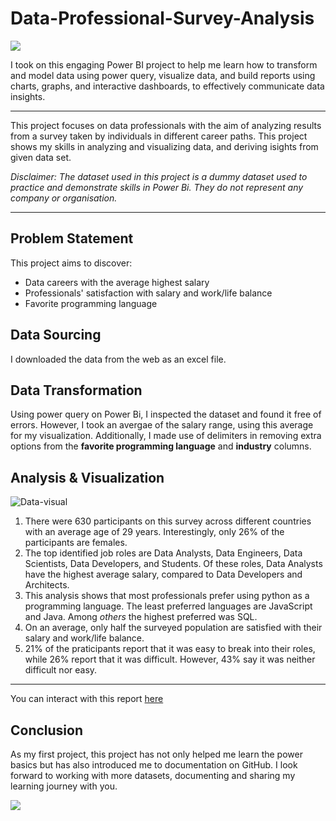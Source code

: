 # Data-Professional-Survey-Analysis
![](https://images.unsplash.com/photo-1640158615573-cd28feb1bf4e?ixlib=rb-4.0.3&ixid=M3wxMjA3fDB8MHxwaG90by1wYWdlfHx8fGVufDB8fHx8fA%3D%3D&auto=format&fit=crop&w=870&q=80)

I took on this engaging Power BI project to help me learn how to transform and model data using power query, visualize data, and build reports using charts, graphs, and interactive dashboards, to effectively communicate data insights. 

------

This project focuses on data professionals with the aim of analyzing results from a survey taken by individuals in different career paths. This project shows my skills in analyzing and visualizing data, and deriving isights from given data set.

_Disclaimer: The dataset used in this project is a dummy dataset used to practice and demonstrate skills in Power Bi. They do not represent any company or organisation._

-----

## Problem Statement

This project aims to discover:
* Data careers with the average highest salary
* Professionals' satisfaction with salary and work/life balance
* Favorite programming language

## Data Sourcing

I downloaded the data from the web as an excel file.

## Data Transformation

Using power query on Power Bi, I inspected the dataset and found it free of errors. However, I took an avergae of the salary range, using this average for my visualization. Additionally, I made use of delimiters in removing extra options from the **favorite programming language** and **industry** columns.

## Analysis & Visualization

![Data-visual](https://github.com/OseAndrea/Data-Professional-Survey-Analysis/assets/130297747/af499e59-88c7-4add-a2aa-ceb7f421e921)

1. There were 630 participants on this survey across different countries with an average age of 29 years. Interestingly, only 26% of the participants are females.
2. The top identified job roles are Data Analysts, Data Engineers, Data Scientists, Data Developers, and Students. Of these roles, Data Analysts have the highest average salary, compared to Data Developers and Architects.
3. This analysis shows that most professionals prefer using python as a programming language. The least preferred languages are JavaScript and Java. Among _others_ the highest preferred was SQL.
4. On an average, only half the surveyed population are satisfied with their salary and work/life balance.
5. 21% of the praticipants report that it was easy to break into their roles, while 26% report that it was difficult. However, 43% say it was neither difficult nor easy.

-----------

You can interact with this report [here](https://app.powerbi.com/groups/me/reports/b25df59b-3127-41dc-88c6-a51e4e83d9e8?ctid=b5a294b7-8629-43bb-8bb1-e56868124d9c&pbi_source=linkShare)

## Conclusion
As my first project, this project has not only helped me learn the power basics but has also introduced me to documentation on GitHub. I look forward to working with more datasets, documenting and sharing my learning journey with you.

![](https://images.unsplash.com/photo-1533601017-dc61895e03c0?ixlib=rb-4.0.3&ixid=M3wxMjA3fDB8MHxzZWFyY2h8MXx8dG8lMjBiZSUyMGNvbnRpbnVlZHxlbnwwfHwwfHx8MA%3D%3D&auto=format&fit=crop&w=500&q=60)
